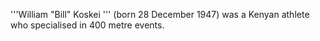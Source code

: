 '''William "Bill" Koskei ''' (born 28 December 1947) was a Kenyan athlete who specialised in 400 metre events.
